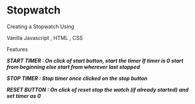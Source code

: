 # Stopwatch
Creating a Stopwatch
Using

Vanilla Javascript ,
 HTML
, CSS

Features

<i><b>START TIMER : 
<i>On click of start button, start the timer
If timer is 0 start from beginning else start from wherever last stopped 

STOP TIMER :
Stop timer once clicked on the stop button

<i>RESET BUTTON :
On click of reset stop the watch (if already started) and set timer as 0</i></b>



